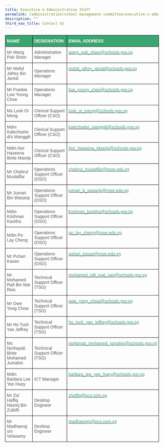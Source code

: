 ```yaml
---
title: Executive & Administrative Staff
permalink: /administration/school-management-committee/executive-n-administrative-staff/
description: ""
third_nav_title: Contact Us
---
```


<style type="text/css">
.tg  {border-collapse:collapse;border-spacing:0;}
.tg td{border-color:black;border-style:solid;border-width:1px;font-family:Arial, sans-serif;font-size:14px;
  overflow:hidden;padding:10px 5px;word-break:normal;}
.tg th{border-color:black;border-style:solid;border-width:1px;font-family:Arial, sans-serif;font-size:14px;
  font-weight:normal;overflow:hidden;padding:10px 5px;word-break:normal;}
.tg .tg-mfrk{color:#3AA66F;text-align:left;vertical-align:top}
.tg .tg-9rgg{color:#565656;text-align:left;vertical-align:top}
.tg .tg-m6ce{background-color:#3AA66F;color:#FFF;font-weight:bold;text-align:left;vertical-align:middle}
.tg .tg-5ite{background-color:#3AA66F;color:#FFF;font-weight:bold;text-align:left;vertical-align:top}
.tg .tg-v4io{color:#565656;text-align:left;vertical-align:middle}
</style>
<table class="tg">
<thead>
  <tr>
    <th class="tg-m6ce"><span style="color:#FFF;background-color:#3AA66F">NAME</span></th>
    <th class="tg-5ite">DESIGNATION</th>
    <th class="tg-m6ce"><span style="color:#FFF;background-color:#3AA66F">EMAIL ADDRESS</span></th>
  </tr>
</thead>
<tbody>
  <tr>
    <td class="tg-v4io"><span style="color:#565656">Mr Wang Pok Shien</span></td>
    <td class="tg-v4io"><span style="color:#565656">Administration Manager</span></td>
    <td class="tg-mfrk"><a href="mailto:wang_pok_shien@schools.gov.sg"><span style="text-decoration:none;color:#3AA66F">wang_pok_shien@schools.gov.sg</span></a></td>
  </tr>
  <tr>
    <td class="tg-v4io"><span style="color:#565656">Mr Mohd Jafrey Bin Jamal</span></td>
    <td class="tg-v4io"><span style="color:#565656">Operations Manager</span></td>
    <td class="tg-mfrk"><a href="mailto:mohd_jafrey_jamal@moe.edu.sg"><span style="text-decoration:none;color:#3AA66F">mohd_jafrey_jamal@</span></a><a href="mailto:lee_chuen_hing@schools.gov.sg"><span style="text-decoration:none;color:#3AA66F">schools.gov.sg</span></a></td>
  </tr>
  <tr>
    <td class="tg-v4io"><span style="color:#565656">Mr Frankie Low Yoong Chee</span></td>
    <td class="tg-9rgg">Operations Manager</td>
    <td class="tg-mfrk"><a href="mailto:low_yoong_chee@schools.gov.sg"><span style="text-decoration:none;color:#3AA66F">low_yoong_chee@schools.gov.sg</span></a></td>
  </tr>
  <tr>
    <td class="tg-v4io"><span style="color:#565656">Ms Look Oi Meng</span></td>
    <td class="tg-v4io"><span style="color:#565656">Clerical Support Officer (CSO)</span></td>
    <td class="tg-mfrk"><a href="mailto:look_oi_meng@schools.gov.sg"><span style="text-decoration:none;color:#3AA66F">look_oi_meng@schools.gov.sg</span></a></td>
  </tr>
  <tr>
    <td class="tg-v4io"><span style="color:#565656">Mdm Kalechselvi d/o Wanggili</span></td>
    <td class="tg-v4io"><span style="color:#565656">Clerical Support Officer (CSO)</span></td>
    <td class="tg-mfrk"><a href="mailto:kalechselvi_wanggili@schools.gov.sg"><span style="text-decoration:none;color:#3AA66F">kalechselvi_wanggili@schools.gov.sg</span></a><br></td>
  </tr>
  <tr>
    <td class="tg-v4io"><span style="color:#565656">Mdm Nor Haseena Binte Masrip</span><br></td>
    <td class="tg-v4io"><span style="color:#565656">Clerical Support Officer (CSO)</span></td>
    <td class="tg-mfrk"><a href="mailto:Nor_haseena_Masrip@schools.gov.sg"><span style="text-decoration:none;color:#3AA66F">Nor_haseena_Masrip@schools.gov.sg</span></a></td>
  </tr>
  <tr>
    <td class="tg-v4io"><span style="color:#565656">Mr Chahrul Mustaffar </span></td>
    <td class="tg-v4io"><span style="color:#565656">Operations Support Officer (OSO)</span></td>
    <td class="tg-mfrk"><a href="mailto:chahrul_mustaffar@moe.edu.sg"><span style="text-decoration:none;color:#3AA66F">chahrul_mustaffar@moe.edu.sg</span></a></td>
  </tr>
  <tr>
    <td class="tg-v4io"><span style="color:#565656">Mr Jumari Bin Wasarip </span></td>
    <td class="tg-v4io"><span style="color:#565656">Operations Support Officer (OSO)</span></td>
    <td class="tg-mfrk"><a href="mailto:jumari_b_wasarip@moe.edu.sg"><span style="text-decoration:none;color:#3AA66F">jumari_b_wasarip@moe.edu.sg</span></a></td>
  </tr>
  <tr>
    <td class="tg-v4io"><span style="color:#565656">Mdm Krishnan Kavitha</span></td>
    <td class="tg-9rgg">Operations Support Officer (OSO)</td>
    <td class="tg-mfrk"><a href="mailto:krishnan_kavitha@schools.gov.sg"><span style="text-decoration:none;color:#3AA66F">krishnan_kavitha@schools.gov.sg</span></a></td>
  </tr>
  <tr>
    <td class="tg-v4io"><span style="color:#565656">Mdm Po Lay Cheng</span></td>
    <td class="tg-v4io"><span style="color:#565656">Operations Support Officer (OSO)</span></td>
    <td class="tg-mfrk"><a href="mailto:po_lay_cheng@moe.edu.sg"><span style="text-decoration:none;color:#3AA66F">po_lay_cheng@moe.edu.sg</span></a></td>
  </tr>
  <tr>
    <td class="tg-v4io"><span style="color:#565656">Mr Puhari Kasan</span></td>
    <td class="tg-v4io"><span style="color:#565656">Operations Support Officer (OSO)</span></td>
    <td class="tg-mfrk"><a href="mailto:puhari_kasan@moe.edu.sg"><span style="text-decoration:none;color:#3AA66F">puhari_kasan@moe.edu.sg</span></a><br></td>
  </tr>
  <tr>
    <td class="tg-v4io"><span style="color:#565656">Mr Mohamed Rafi Bin Mat Rais</span></td>
    <td class="tg-v4io"><span style="color:#565656">Technical Support Officer (TSO)</span></td>
    <td class="tg-mfrk"><a href="mailto:mohamed_rafi_mat_rais@schools.gov.sg"><span style="text-decoration:none;color:#3AA66F">mohamed_rafi_mat_rais@schools.gov.sg</span></a></td>
  </tr>
  <tr>
    <td class="tg-v4io"><span style="color:#565656">Mr Owe Yong Chow</span></td>
    <td class="tg-9rgg">Technical Support Officer (TSO)</td>
    <td class="tg-mfrk"><a href="mailto:owe_yong_chow@schools.gov.sg"><span style="text-decoration:none;color:#3AA66F">owe_yong_chow@schools.gov.sg</span></a></td>
  </tr>
  <tr>
    <td class="tg-v4io"><span style="color:#565656">Mr Ho Tuck Yan Jeffrey</span></td>
    <td class="tg-9rgg">Technical Support Officer (TSO)</td>
    <td class="tg-mfrk"><a href="mailto:ho_tuck_yan_jeffrey@schools.gov.sg"><span style="text-decoration:none;color:#3AA66F">ho_tuck_yan_jeffrey@schools.gov.sg</span></a></td>
  </tr>
  <tr>
    <td class="tg-v4io"><span style="color:#565656">Ms Norhayati Binte Mohamed Jumahin</span></td>
    <td class="tg-v4io"><span style="color:#565656">Technical Support Officer (TSO)</span></td>
    <td class="tg-mfrk"><a href="mailto:norhayati_mohamed_jumahin@schools.gov.sg"><span style="text-decoration:none;color:#3AA66F">norhayati_mohamed_jumahin@schools.gov.sg</span></a></td>
  </tr>
  <tr>
    <td class="tg-v4io"><span style="color:#565656">Mdm Barbara Lee Yee Huey</span></td>
    <td class="tg-v4io"><span style="color:#565656">ICT Manager</span></td>
    <td class="tg-mfrk"><a href="mailto:barbara_lee_yee_huey@schools.gov.sg"><span style="text-decoration:none;color:#3AA66F">barbara_lee_yee_huey@schools.gov.sg</span></a></td>
  </tr>
  <tr>
    <td class="tg-v4io"><span style="color:#565656">Mr Zul Haffiq Nasriq Bin Zulkifli</span></td>
    <td class="tg-v4io"><span style="color:#565656">Desktop Engineer</span></td>
    <td class="tg-mfrk"><a href="mailto:zhaffiq@ncs.com.sg"><span style="text-decoration:none;color:#3AA66F">zhaffiq@ncs.com.sg</span></a><br></td>
  </tr>
  <tr>
    <td class="tg-v4io"><span style="color:#565656">Mr Madhanraj s/o Velasamy</span></td>
    <td class="tg-v4io"><span style="color:#565656">Desktop Engineer</span></td>
    <td class="tg-mfrk"><a href="mailto:madhanrajv@ncs.com.sg"><span style="text-decoration:none;color:#3AA66F">madhanrajv@ncs.com.sg</span></a><br></td>
  </tr>
</tbody>
</table>